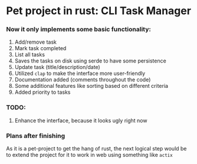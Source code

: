 # Pet project in rust: CLI Task Manager

### Now it only implements some basic functionality:
1. Add/remove task
2. Mark task completed
3. List all tasks
4. Saves the tasks on disk using serde to have some persistence
5. Update task (title/description/date)
6. Utilized `clap` to make the interface more user-friendly
7. Documentation added (comments throughout the code)
8. Some additional features like sorting based on different criteria
9. Added priority to tasks

### TODO:
1. Enhance the interface, because it looks ugly right now

### Plans after finishing
As it is a pet-project to get the hang of rust, the next logical step would be to extend the project for it to work in web using something like `actix`